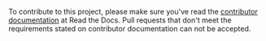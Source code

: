 To contribute to this project, please make sure you've read the [contributor documentation](https://protobuild.readthedocs.org/en/latest/contributing.html) at Read the Docs.  Pull requests that don't meet the requirements stated on contributor documentation can not be accepted.
